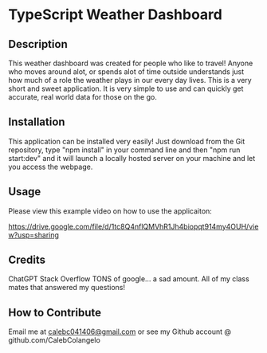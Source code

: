 # TypeScript Weather Dashboard

## Description

This weather dashboard was created for people who like to travel! Anyone who moves around alot, or spends alot of time outside understands just how much of a role the weather plays in our every day lives. This is a very short and sweet application. It is very simple to use and can quickly get accurate, real world data for those on the go. 

## Installation

This application can be installed very easily! Just download from the Git repository, type "npm install" in your command line and then "npm run start:dev" and it will launch a locally hosted server on your machine and let you access the webpage.

## Usage

Please view this example video on how to use the applicaiton: 

https://drive.google.com/file/d/1tc8Q4nflQMVhR1Jh4biopqt914my4OUH/view?usp=sharing

## Credits

ChatGPT
Stack Overflow
TONS of google... a sad amount.
All of my class mates that answered my questions!

## How to Contribute

Email me at calebc041406@gmail.com or see my Github account @ github.com/CalebColangelo
